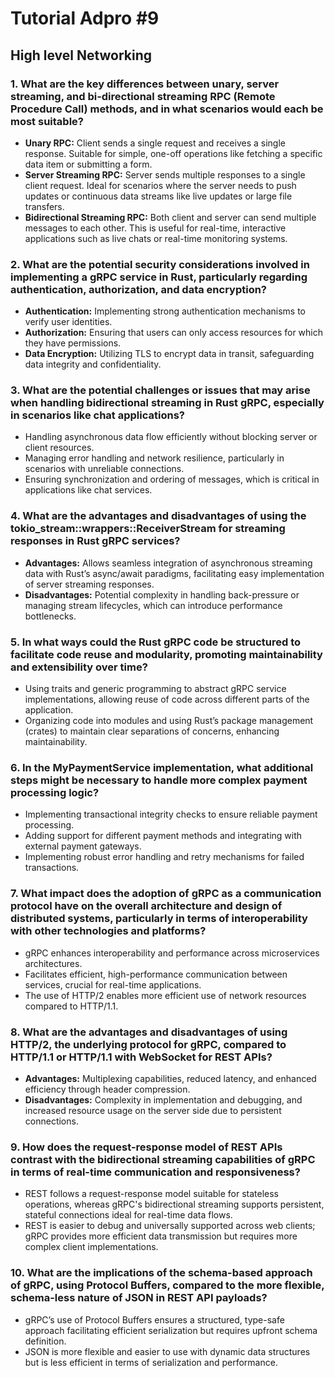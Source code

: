 # Tutorial Adpro #9

## High level Networking

### 1. What are the key differences between unary, server streaming, and bi-directional streaming RPC (Remote Procedure Call) methods, and in what scenarios would each be most suitable?

- **Unary RPC:** Client sends a single request and receives a single response. Suitable for simple, one-off operations like fetching a specific data item or submitting a form.
- **Server Streaming RPC:** Server sends multiple responses to a single client request. Ideal for scenarios where the server needs to push updates or continuous data streams like live updates or large file transfers.
- **Bidirectional Streaming RPC:** Both client and server can send multiple messages to each other. This is useful for real-time, interactive applications such as live chats or real-time monitoring systems.

### 2. What are the potential security considerations involved in implementing a gRPC service in Rust, particularly regarding authentication, authorization, and data encryption?

- **Authentication:** Implementing strong authentication mechanisms to verify user identities.
- **Authorization:** Ensuring that users can only access resources for which they have permissions.
- **Data Encryption:** Utilizing TLS to encrypt data in transit, safeguarding data integrity and confidentiality.

### 3. What are the potential challenges or issues that may arise when handling bidirectional streaming in Rust gRPC, especially in scenarios like chat applications?

- Handling asynchronous data flow efficiently without blocking server or client resources.
- Managing error handling and network resilience, particularly in scenarios with unreliable connections.
- Ensuring synchronization and ordering of messages, which is critical in applications like chat services.

### 4. What are the advantages and disadvantages of using the tokio_stream::wrappers::ReceiverStream for streaming responses in Rust gRPC services?

- **Advantages:** Allows seamless integration of asynchronous streaming data with Rust’s async/await paradigms, facilitating easy implementation of server streaming responses.
- **Disadvantages:** Potential complexity in handling back-pressure or managing stream lifecycles, which can introduce performance bottlenecks.

### 5. In what ways could the Rust gRPC code be structured to facilitate code reuse and modularity, promoting maintainability and extensibility over time?

- Using traits and generic programming to abstract gRPC service implementations, allowing reuse of code across different parts of the application.
- Organizing code into modules and using Rust’s package management (crates) to maintain clear separations of concerns, enhancing maintainability.

### 6. In the MyPaymentService implementation, what additional steps might be necessary to handle more complex payment processing logic?

- Implementing transactional integrity checks to ensure reliable payment processing.
- Adding support for different payment methods and integrating with external payment gateways.
- Implementing robust error handling and retry mechanisms for failed transactions.

### 7. What impact does the adoption of gRPC as a communication protocol have on the overall architecture and design of distributed systems, particularly in terms of interoperability with other technologies and platforms?

- gRPC enhances interoperability and performance across microservices architectures.
- Facilitates efficient, high-performance communication between services, crucial for real-time applications.
- The use of HTTP/2 enables more efficient use of network resources compared to HTTP/1.1.

### 8. What are the advantages and disadvantages of using HTTP/2, the underlying protocol for gRPC, compared to HTTP/1.1 or HTTP/1.1 with WebSocket for REST APIs?

- **Advantages:** Multiplexing capabilities, reduced latency, and enhanced efficiency through header compression.
- **Disadvantages:** Complexity in implementation and debugging, and increased resource usage on the server side due to persistent connections.

### 9. How does the request-response model of REST APIs contrast with the bidirectional streaming capabilities of gRPC in terms of real-time communication and responsiveness?

- REST follows a request-response model suitable for stateless operations, whereas gRPC's bidirectional streaming supports persistent, stateful connections ideal for real-time data flows.
- REST is easier to debug and universally supported across web clients; gRPC provides more efficient data transmission but requires more complex client implementations.

### 10. What are the implications of the schema-based approach of gRPC, using Protocol Buffers, compared to the more flexible, schema-less nature of JSON in REST API payloads?

- gRPC’s use of Protocol Buffers ensures a structured, type-safe approach facilitating efficient serialization but requires upfront schema definition.
- JSON is more flexible and easier to use with dynamic data structures but is less efficient in terms of serialization and performance.